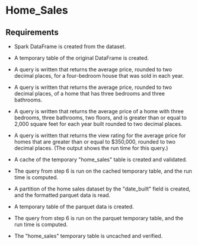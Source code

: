 # Home_Sales

## Requirements

- Spark DataFrame is created from the dataset. 

- A temporary table of the original DataFrame is created. 

- A query is written that returns the average price, rounded to two decimal places, for a four-bedroom house that was sold in each year. 

- A query is written that returns the average price, rounded to two decimal places, of a home that has three bedrooms and three bathrooms.

- A query is written that returns the average price of a home with three bedrooms, three bathrooms, two floors, and is greater than or equal to 2,000 square feet for each year built rounded to two decimal places.

- A query is written that returns the view rating for the average price for homes that are greater than or equal to $350,000, rounded to two decimal places. (The output shows the run time for this query.) 

- A cache of the temporary "home_sales" table is created and validated.

- The query from step 6 is run on the cached temporary table, and the run time is computed.

- A partition of the home sales dataset by the "date_built" field is created, and the formatted parquet data is read.

- A temporary table of the parquet data is created. 

- The query from step 6 is run on the parquet temporary table, and the run time is computed.

- The "home_sales" temporary table is uncached and verified. 

